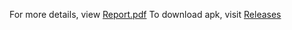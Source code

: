 For more details, view [Report.pdf](https://github.com/user-attachments/files/16114946/Report.pdf)
To download apk, visit [Releases](https://github.com/S-Sohi/Osmium/releases/tag/v1.0.0)
